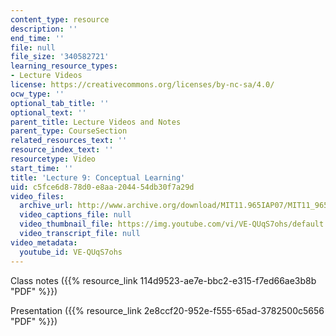 ```yaml
---
content_type: resource
description: ''
end_time: ''
file: null
file_size: '340582721'
learning_resource_types:
- Lecture Videos
license: https://creativecommons.org/licenses/by-nc-sa/4.0/
ocw_type: ''
optional_tab_title: ''
optional_text: ''
parent_title: Lecture Videos and Notes
parent_type: CourseSection
related_resources_text: ''
resource_index_text: ''
resourcetype: Video
start_time: ''
title: 'Lecture 9: Conceptual Learning'
uid: c5fce6d8-78d0-e8aa-2044-54db30f7a29d
video_files:
  archive_url: http://www.archive.org/download/MIT11.965IAP07/MIT11_965IAP07lec09_220k.mp4
  video_captions_file: null
  video_thumbnail_file: https://img.youtube.com/vi/VE-QUqS7ohs/default.jpg
  video_transcript_file: null
video_metadata:
  youtube_id: VE-QUqS7ohs
---
```


Class notes ({{% resource_link 114d9523-ae7e-bbc2-e315-f7ed66ae3b8b "PDF" %}})

Presentation ({{% resource_link 2e8ccf20-952e-f555-65ad-3782500c5656 "PDF" %}})

